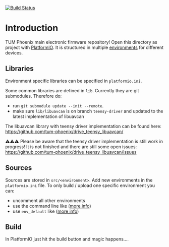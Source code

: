[![Build Status](https://travis-ci.org/tum-phoenix/drive_teensy_main.svg?branch=master)](https://travis-ci.org/tum-phoenix/drive_teensy_main)

# Introduction
TUM Phoenix main electronic firmware repository! Open this directory as project with [PlatformIO](https://platformio.org/). It is structured in multiple [environments](http://docs.platformio.org/en/latest/projectconf/section_env.html) for different devices.

## Libraries
Environment specific libraries can be specified in `platformio.ini`.

Some common libraries are defined in `lib`. Currently they are git submodules. Therefore do:
* run `git submodule update --init --remote`.
* make sure `lib/libuavcan` is on branch `teensy-driver` and updated to the latest implementation of libuavcan

The libuavcan library with teensy driver implementation can be found here:
https://github.com/tum-phoenix/drive_teensy_libuavcan/

⚠⚠⚠ Please be aware that the teensy driver implementation is still work in progress! It is not finished and there are still some open issues: https://github.com/tum-phoenix/drive_teensy_libuavcan/issues

## Sources
Sources are stored in `src/<environment>`. Add new environments in the `platformio.ini` file.
To only build / upload one specific environment you can:
* uncomment all other environments
* use the command line like ([more info](http://docs.platformio.org/en/latest/userguide/cmd_run.html#cmdoption-platformio-run-e))
* use `env_default` like ([more info](http://docs.platformio.org/en/latest/projectconf/section_platformio.html#projectconf-pio-env-default))


## Build
In PlatformIO just hit the build button and magic happens....
